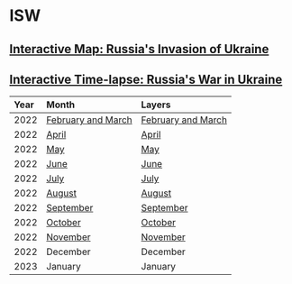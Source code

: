 # ISW
## [Interactive Map: Russia's Invasion of Ukraine](https://storymaps.arcgis.com/stories/36a7f6a6f5a9448496de641cf64bd375)

## [Interactive Time-lapse: Russia's War in Ukraine](https://storymaps.arcgis.com/stories/733fe90805894bfc8562d90b106aa895)

|Year|Month|Layers|
|:---|:---|:---|
|2022|[February and March](https://experience.arcgis.com/experience/c5eeec0f7ce5469ab6fc70176327fb0e/)|[February and March](https://www.arcgis.com/sharing/rest/content/items/2e6ccef6f70049a3ba6b7f160c6b9fbd/data?f=json)|
|2022|[April](https://experience.arcgis.com/experience/470f2b16c86943a288e62a6ec8ab3ca3/)|[April](https://www.arcgis.com/sharing/rest/content/items/14c5e7109dda431f994fda3556094297/data?f=json)|
|2022|[May](https://experience.arcgis.com/experience/8402ca9a9979465493cb10613b4a80f9/)|[May](https://www.arcgis.com/sharing/rest/content/items/60d3826d8804416fab201c24e219307e/data?f=json)|
|2022|[June](https://experience.arcgis.com/experience/12fc225cb21a4d469fc9755f9ba8fbc1/)|[June](https://www.arcgis.com/sharing/rest/content/items/83504afb83b94cf5ad9a1b233ae5fdfb/data?f=json)|
|2022|[July](https://experience.arcgis.com/experience/2817e9b7fde743a1a74d0e5e314393e4)|[July](https://www.arcgis.com/sharing/rest/content/items/7765a376523248598c6a3f8aafd08a27/data?f=json)|
|2022|[August](https://experience.arcgis.com/experience/82dbb0c07bbe4edda4100ebcf44fd10c/)|[August](https://www.arcgis.com/sharing/rest/content/items/51a2f3b7b5f042f5b975727763642508/data?f=json)|
|2022|[September](https://experience.arcgis.com/experience/6314230485b64d71b3b9ef65192a205c)|[September](https://www.arcgis.com/sharing/rest/content/items/10450bc6cda345de868cd7522758ab57/data?f=json)|
|2022|[October](https://experience.arcgis.com/experience/551426ba370c4273a3ec2cbef273ae51/)|[October](https://www.arcgis.com/sharing/rest/content/items/d1bb617793e049e28474e592e1a1818b/data?f=json)|
|2022|[November](https://experience.arcgis.com/experience/76a5f43c604543e1b0882da23a8d6ab1)|[November](https://www.arcgis.com/sharing/rest/content/items/0de2547089774bdeaf523ae17585684e/data?f=json)|
|2022|December|December|
|2023|January|January|

